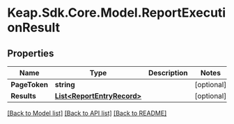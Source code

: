 # Keap.Sdk.Core.Model.ReportExecutionResult

## Properties

Name | Type | Description | Notes
------------ | ------------- | ------------- | -------------
**PageToken** | **string** |  | [optional] 
**Results** | [**List&lt;ReportEntryRecord&gt;**](ReportEntryRecord.md) |  | [optional] 

[[Back to Model list]](../README.md#documentation-for-models) [[Back to API list]](../README.md#documentation-for-api-endpoints) [[Back to README]](../README.md)


